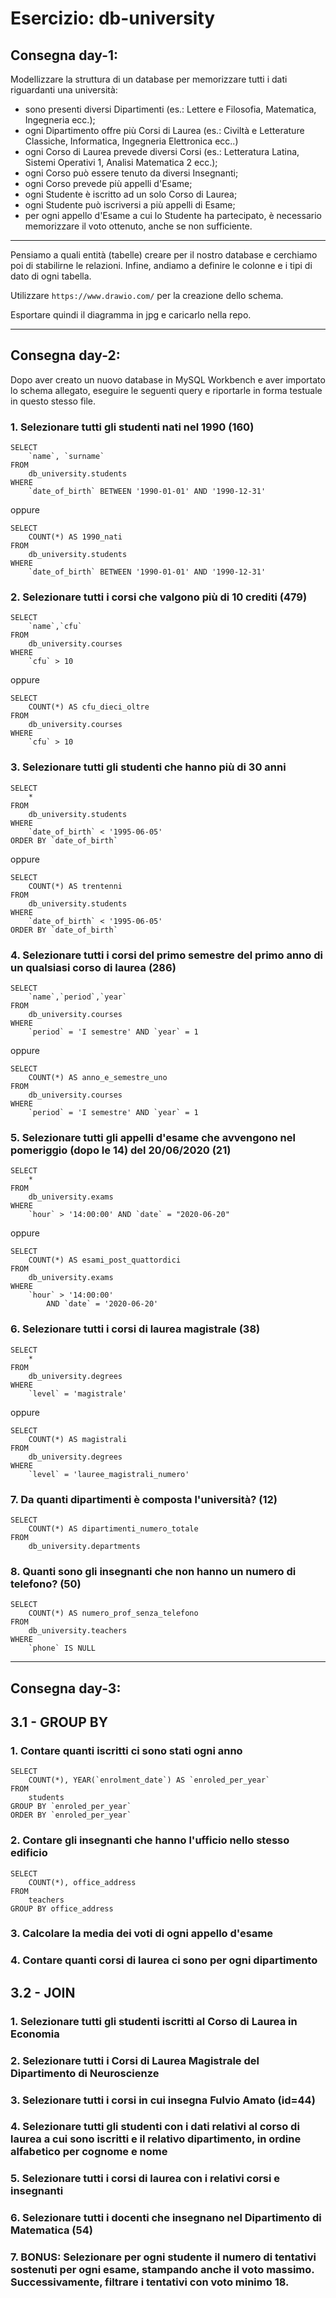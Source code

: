 # **Esercizio: db-university**

## Consegna day-1:
Modellizzare la struttura di un database per memorizzare tutti i dati riguardanti una università:
- sono presenti diversi Dipartimenti (es.: Lettere e Filosofia, Matematica, Ingegneria ecc.);
- ogni Dipartimento offre più Corsi di Laurea (es.: Civiltà e Letterature Classiche, Informatica, Ingegneria Elettronica ecc..)
- ogni Corso di Laurea prevede diversi Corsi (es.: Letteratura Latina, Sistemi Operativi 1, Analisi Matematica 2 ecc.);
- ogni Corso può essere tenuto da diversi Insegnanti;
- ogni Corso prevede più appelli d'Esame;
- ogni Studente è iscritto ad un solo Corso di Laurea;
- ogni Studente può iscriversi a più appelli di Esame;
- per ogni appello d'Esame a cui lo Studente ha partecipato, è necessario memorizzare il voto ottenuto, anche se non sufficiente.

---
Pensiamo a quali entità (tabelle) creare per il nostro database e cerchiamo poi di stabilirne le relazioni. Infine, andiamo a definire le colonne e i tipi di dato di ogni tabella.

Utilizzare `https://www.drawio.com/` per la creazione dello schema.

Esportare quindi il diagramma in jpg e caricarlo nella repo.

---

## Consegna day-2:

Dopo aver creato un nuovo database in MySQL Workbench e aver importato lo schema allegato, eseguire le seguenti query e riportarle in forma testuale in questo stesso file.

### 1. Selezionare tutti gli studenti nati nel 1990 (160)

    SELECT 
        `name`, `surname`
    FROM
        db_university.students
    WHERE
        `date_of_birth` BETWEEN '1990-01-01' AND '1990-12-31'

oppure

    SELECT 
        COUNT(*) AS 1990_nati
    FROM
        db_university.students
    WHERE
        `date_of_birth` BETWEEN '1990-01-01' AND '1990-12-31'

### 2. Selezionare tutti i corsi che valgono più di 10 crediti (479)

    SELECT 
        `name`,`cfu`
    FROM
        db_university.courses
    WHERE
        `cfu` > 10

oppure

    SELECT 
        COUNT(*) AS cfu_dieci_oltre
    FROM
        db_university.courses
    WHERE
        `cfu` > 10

### 3. Selezionare tutti gli studenti che hanno più di 30 anni

    SELECT 
        *
    FROM
        db_university.students
    WHERE
        `date_of_birth` < '1995-06-05'
    ORDER BY `date_of_birth`

oppure

    SELECT 
        COUNT(*) AS trentenni
    FROM
        db_university.students
    WHERE
        `date_of_birth` < '1995-06-05'
    ORDER BY `date_of_birth`

### 4. Selezionare tutti i corsi del primo semestre del primo anno di un qualsiasi corso di laurea (286)

    SELECT 
        `name`,`period`,`year`
    FROM
        db_university.courses
    WHERE
        `period` = 'I semestre' AND `year` = 1
    
oppure

    SELECT 
        COUNT(*) AS anno_e_semestre_uno
    FROM
        db_university.courses
    WHERE
        `period` = 'I semestre' AND `year` = 1

### 5. Selezionare tutti gli appelli d'esame che avvengono nel pomeriggio (dopo le 14) del 20/06/2020 (21)

    SELECT 
        *
    FROM
        db_university.exams
    WHERE
        `hour` > '14:00:00' AND `date` = "2020-06-20"

oppure

    SELECT 
        COUNT(*) AS esami_post_quattordici
    FROM
        db_university.exams
    WHERE
        `hour` > '14:00:00'
            AND `date` = '2020-06-20'

### 6. Selezionare tutti i corsi di laurea magistrale (38)

    SELECT 
        *
    FROM
        db_university.degrees
    WHERE
        `level` = 'magistrale'

oppure

    SELECT 
        COUNT(*) AS magistrali
    FROM
        db_university.degrees
    WHERE
        `level` = 'lauree_magistrali_numero'

### 7. Da quanti dipartimenti è composta l'università? (12)

    SELECT 
        COUNT(*) AS dipartimenti_numero_totale
    FROM
        db_university.departments

### 8. Quanti sono gli insegnanti che non hanno un numero di telefono? (50)

    SELECT 
        COUNT(*) AS numero_prof_senza_telefono
    FROM
        db_university.teachers
    WHERE
        `phone` IS NULL

---
## Consegna day-3:

## 3.1 - GROUP BY

### 1. Contare quanti iscritti ci sono stati ogni anno

    SELECT 
        COUNT(*), YEAR(`enrolment_date`) AS `enroled_per_year`
    FROM
        students
    GROUP BY `enroled_per_year`
    ORDER BY `enroled_per_year`

### 2. Contare gli insegnanti che hanno l'ufficio nello stesso edificio

    SELECT 
        COUNT(*), office_address
    FROM
        teachers
    GROUP BY office_address


### 3. Calcolare la media dei voti di ogni appello d'esame



### 4. Contare quanti corsi di laurea ci sono per ogni dipartimento



## 3.2 - JOIN

### 1. Selezionare tutti gli studenti iscritti al Corso di Laurea in Economia


### 2. Selezionare tutti i Corsi di Laurea Magistrale del Dipartimento di Neuroscienze

### 3. Selezionare tutti i corsi in cui insegna Fulvio Amato (id=44)



### 4. Selezionare tutti gli studenti con i dati relativi al corso di laurea a cui sono iscritti e il relativo dipartimento, in ordine alfabetico per cognome e nome



### 5. Selezionare tutti i corsi di laurea con i relativi corsi e insegnanti



### 6. Selezionare tutti i docenti che insegnano nel Dipartimento di Matematica (54)



### 7. BONUS: Selezionare per ogni studente il numero di tentativi sostenuti per ogni esame, stampando anche il voto massimo. Successivamente, filtrare i tentativi con voto minimo 18.